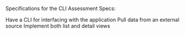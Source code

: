 Specifications for the CLI Assessment
Specs:

 Have a CLI for interfacing with the application
 Pull data from an external source
 Implement both list and detail views